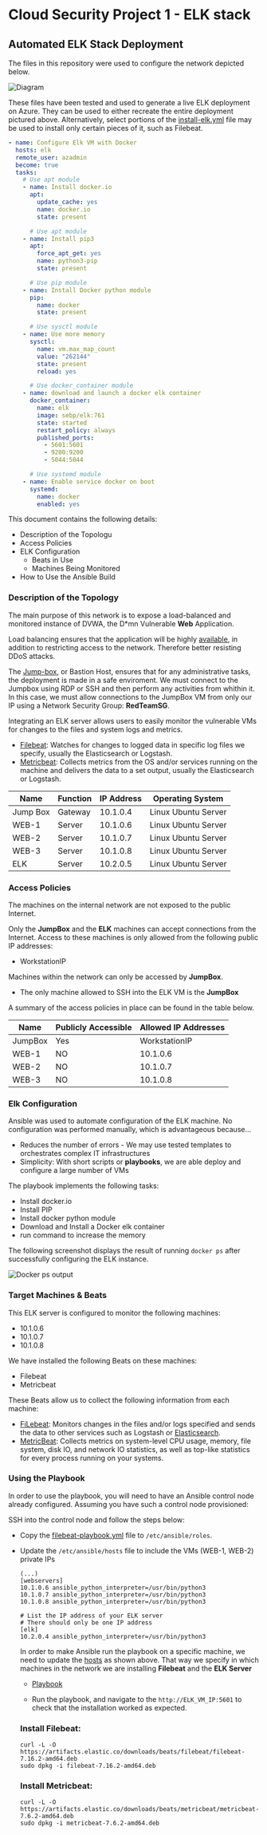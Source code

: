 # Cloud Security Project 1 - ELK stack

## Automated ELK Stack Deployment

The files in this repository were used to configure the network depicted below.

![Diagram](./Resources/Images/diagram.png)

These files have been tested and used to generate a live ELK deployment on Azure. They can be used to either recreate the entire deployment pictured above. Alternatively, select portions of the [install-elk.yml](Resources/Scripts/install-elk.yml) file may be used to install only certain pieces of it, such as Filebeat.

```yaml
- name: Configure Elk VM with Docker
  hosts: elk
  remote_user: azadmin
  become: true
  tasks:
    # Use apt module
    - name: Install docker.io
      apt:
        update_cache: yes
        name: docker.io
        state: present

      # Use apt module
    - name: Install pip3
      apt:
        force_apt_get: yes
        name: python3-pip
        state: present

      # Use pip module
    - name: Install Docker python module
      pip:
        name: docker
        state: present

      # Use sysctl module
    - name: Use more memory
      sysctl:
        name: vm.max_map_count
        value: "262144"
        state: present
        reload: yes

      # Use docker_container module
    - name: download and launch a docker elk container
      docker_container:
        name: elk
        image: sebp/elk:761
        state: started
        restart_policy: always
        published_ports:
          - 5601:5601
          - 9200:9200
          - 5044:5044

      # Use systemd module
    - name: Enable service docker on boot
      systemd:
        name: docker
        enabled: yes        
```



This document contains the following details:
- Description of the Topologu
- Access Policies
- ELK Configuration
  - Beats in Use
  - Machines Being Monitored
- How to Use the Ansible Build


### Description of the Topology

The main purpose of this network is to expose a load-balanced and monitored instance of DVWA, the D*mn Vulnerable **Web** Application.

Load balancing ensures that the application will be highly [available](https://www.fortinet.com/resources/cyberglossary/cia-triad), in addition to restricting access to the network. Therefore better resisting DDoS attacks.

The [Jump-box](https://docs.microsoft.com/en-us/learn/modules/connect-vm-with-azure-bastion/), or Bastion Host, ensures that for any administrative tasks, the deployment is made in a safe enviroment. We must connect to the Jumpbox using RDP or SSH and then perform any activities from whithin it. In this case, we must allow connections to the JumpBox VM from only our IP using a Network Security Group: **RedTeamSG**. 


Integrating an ELK server allows users to easily monitor the vulnerable VMs for changes to the files and system logs and metrics.

- [Filebeat](https://www.elastic.co/guide/en/beats/filebeat/current/filebeat-overview.html#:~:text=Filebeat%20is%20a%20lightweight%20shipper,Elasticsearch%20or%20Logstash%20for%20indexing): Watches for changes to logged data in specific log files we specify, usually the Elasticsearch or Logstash.
- [Metricbeat](https://www.elastic.co/guide/en/beats/metricbeat/current/metricbeat-overview.html#:~:text=Metricbeat%20is%20a%20lightweight%20shipper,such%20as%20Elasticsearch%20or%20Logstash): Collects metrics from the OS and/or services running on the machine and delivers the data to a set output, usually the Elasticsearch or Logstash.


| Name     | Function | IP Address | Operating System   |
|----------|----------|------------|--------------------|
| Jump Box | Gateway  | 10.1.0.4   | Linux Ubuntu Server|
| WEB-1    | Server   | 10.1.0.6   | Linux Ubuntu Server|
| WEB-2    | Server   | 10.1.0.7   | Linux Ubuntu Server|
| WEB-3    | Server   | 10.1.0.8   | Linux Ubuntu Server|
| ELK      | Server   | 10.2.0.5   | Linux Ubuntu Server|

### Access Policies

The machines on the internal network are not exposed to the public Internet. 

Only the **JumpBox** and the **ELK** machines can accept connections from the Internet. Access to these machines is only allowed from the following public IP addresses:
- WorkstationIP

Machines within the network can only be accessed by **JumpBox**.
  - The only machine allowed to SSH into the ELK VM is the **JumpBox**

A summary of the access policies in place can be found in the table below.

| Name     | Publicly Accessible | Allowed IP Addresses |
|----------|---------------------|----------------------|
| JumpBox  | Yes                 |   WorkstationIP      |
| WEB-1    | NO                  |    10.1.0.6          |
| WEB-2    | NO                  |    10.1.0.7          |
| WEB-3    | NO                  |    10.1.0.8          |

### Elk Configuration

Ansible was used to automate configuration of the ELK machine. No configuration was performed manually, which is advantageous because...
- Reduces the number of errors - We may use tested templates to orchestrates complex IT infrastructures
- Simplicity: With short scripts or **playbooks**, we are able deploy and configure a large number of VMs 

The playbook implements the following tasks:
- Install docker.io
- Install PIP
- Install docker python module
- Download and Install a Docker elk container
- run command to increase the memory

The following screenshot displays the result of running `docker ps` after successfully configuring the ELK instance.

![Docker ps output](/Resources/Images/docker_ps_output.png)

### Target Machines & Beats
This ELK server is configured to monitor the following machines:
- 10.1.0.6 
- 10.1.0.7
- 10.1.0.8

We have installed the following Beats on these machines:
- Filebeat
- Metricbeat

These Beats allow us to collect the following information from each machine:
- [FiLebeat](https://www.elastic.co/beats/filebeat): Monitors changes in the files and/or logs specified and sends the data to other services such as Logstash or [Elasticsearch](https://www.elastic.co/elasticsearch/).
- [MetricBeat](https://www.elastic.co/beats/metricbeat): Collects metrics on system-level CPU usage, memory, file system, disk IO, and network IO statistics, as well as top-like statistics for every process running on your systems.

### Using the Playbook
In order to use the playbook, you will need to have an Ansible control node already configured. Assuming you have such a control node provisioned: 

SSH into the control node and follow the steps below:
- Copy the [filebeat-playbook.yml](Resources/Scripts/filebeat-playbook.yml) file to `/etc/ansible/roles`.
- Update the `/etc/ansible/hosts` file to include the VMs (WEB-1, WEB-2) private IPs

    ``` 
   (...)
    [webservers]
    10.1.0.6 ansible_python_interpreter=/usr/bin/python3
    10.1.0.7 ansible_python_interpreter=/usr/bin/python3
    10.1.0.8 ansible_python_interpreter=/usr/bin/python3

    # List the IP address of your ELK server
    # There should only be one IP address
    [elk]
    10.2.0.4 ansible_python_interpreter=/usr/bin/python3
    ```

    In order to make Ansible run the playbook on a specific machine, we need to update the [hosts](/Resources/Ansible/hosts) as shown above. That way we specify in which machines in the network we are installing **Filebeat** and the **ELK Server**  
  - [Playbook](Resources/Scripts/filebeat-playbook.yml) 

  - Run the playbook, and navigate to the ` http://ELK_VM_IP:5601 ` to check that the installation worked as expected.

   ### Install Filebeat:

    ```
    curl -L -O https://artifacts.elastic.co/downloads/beats/filebeat/filebeat-7.16.2-amd64.deb
    sudo dpkg -i filebeat-7.16.2-amd64.deb
    ```
    
    ### Install Metricbeat:

    ```
    curl -L -O https://artifacts.elastic.co/downloads/beats/metricbeat/metricbeat-7.6.2-amd64.deb
    sudo dpkg -i metricbeat-7.6.2-amd64.deb
    ```